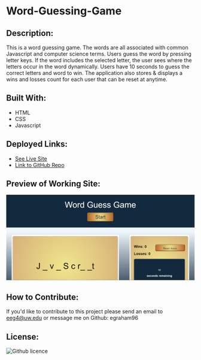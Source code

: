 # Word-Guessing-Game

## Description:
This is a word guessing game. The words are all associated with common Javascript and computer science terms. Users guess the word by pressing letter keys. If the word includes the selected letter, the user sees where the letters occur in the word dynamically. Users have 10 seconds to guess the correct letters and word to win. The application also stores & displays a wins and losses count for each user that can be reset at anytime.

## Built With:
* HTML
* CSS
* Javascript

## Deployed Links:
* [See Live Site](https://egraham96.github.io/Word-Guessing-Game/)
* [Link to GitHub Repo](https://github.com/egraham96/Word-Guessing-Game)
                                                                                        
## Preview of Working Site:
![Screenshot of Deployed Application](Assets/ScreenshotofDeployedApplication.PNG)


## How to Contribute:
If you'd like to contribute to this project please send an email to eeg4@uw.edu or message me on Github: egraham96

## License:
![Github licence](http://img.shields.io/badge/license-MIT-blue.svg)

